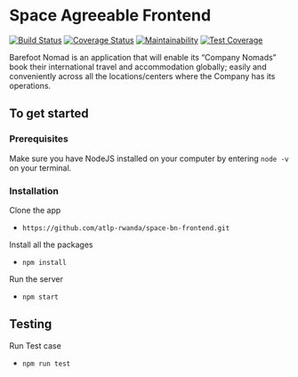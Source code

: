 # Space Agreeable Frontend

[![Build Status](https://travis-ci.com/atlp-rwanda/space-bn-frontend.svg?token=zEupCAtsZqdSGJp8Hjbd&branch=develop)](https://travis-ci.com/atlp-rwanda/space-bn-frontend)
[![Coverage Status](https://coveralls.io/repos/github/atlp-rwanda/space-bn-frontend/badge.svg?branch=ch-Run-code-climate-test-coverage-%23175743398)](https://coveralls.io/github/atlp-rwanda/space-bn-frontend?branch=ch-Run-code-climate-test-coverage-%23175743398)
[![Maintainability](https://api.codeclimate.com/v1/badges/8c4ce0aa0624a70efa00/maintainability)](https://codeclimate.com/github/atlp-rwanda/space-bn-frontend/maintainability)
[![Test Coverage](https://api.codeclimate.com/v1/badges/8c4ce0aa0624a70efa00/test_coverage)](https://codeclimate.com/github/atlp-rwanda/space-bn-frontend/test_coverage)

Barefoot Nomad is an application that will enable its “Company Nomads” book their international
travel and accommodation globally; easily and conveniently across all the locations/centers
where the Company has its operations.

## To get started

### Prerequisites

Make sure you have NodeJS installed on your computer by entering  `node -v ` on your terminal.

### Installation

Clone the app
* ```https://github.com/atlp-rwanda/space-bn-frontend.git```

Install all the packages
* ```npm install ```

Run the server
*  ```npm start ```

## Testing
Run Test case
* ```npm run test```
